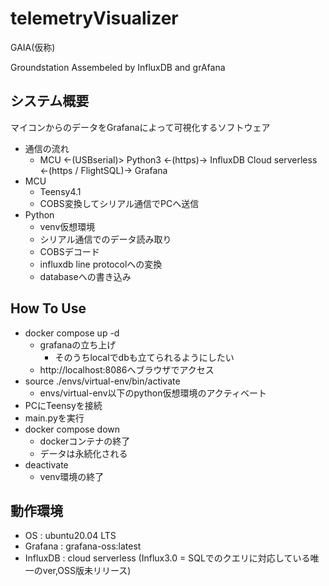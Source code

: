 # telemetryVisualizer

GAIA(仮称)

Groundstation Assembeled by InfluxDB and grAfana

## システム概要
マイコンからのデータをGrafanaによって可視化するソフトウェア

- 通信の流れ
    - MCU <-(USBserial)> Python3 <-(https)-> InfluxDB Cloud serverless <-(https / FlightSQL)-> Grafana
- MCU
    - Teensy4.1
    - COBS変換してシリアル通信でPCへ送信
- Python
    - venv仮想環境
    - シリアル通信でのデータ読み取り
    - COBSデコード
    - influxdb line protocolへの変換
    - databaseへの書き込み

## How To Use
- docker compose up -d
    - grafanaの立ち上げ
        - そのうちlocalでdbも立てられるようにしたい
    - http://localhost:8086へブラウザでアクセス
- source ./envs/virtual-env/bin/activate
    - envs/virtual-env以下のpython仮想環境のアクティベート
- PCにTeensyを接続
- main.pyを実行
- docker compose down
    - dockerコンテナの終了
    - データは永続化される
- deactivate
    - venv環境の終了

## 動作環境
- OS : ubuntu20.04 LTS
- Grafana : grafana-oss:latest
- InfluxDB : cloud serverless (Influx3.0 = SQLでのクエリに対応している唯一のver,OSS版未リリース)